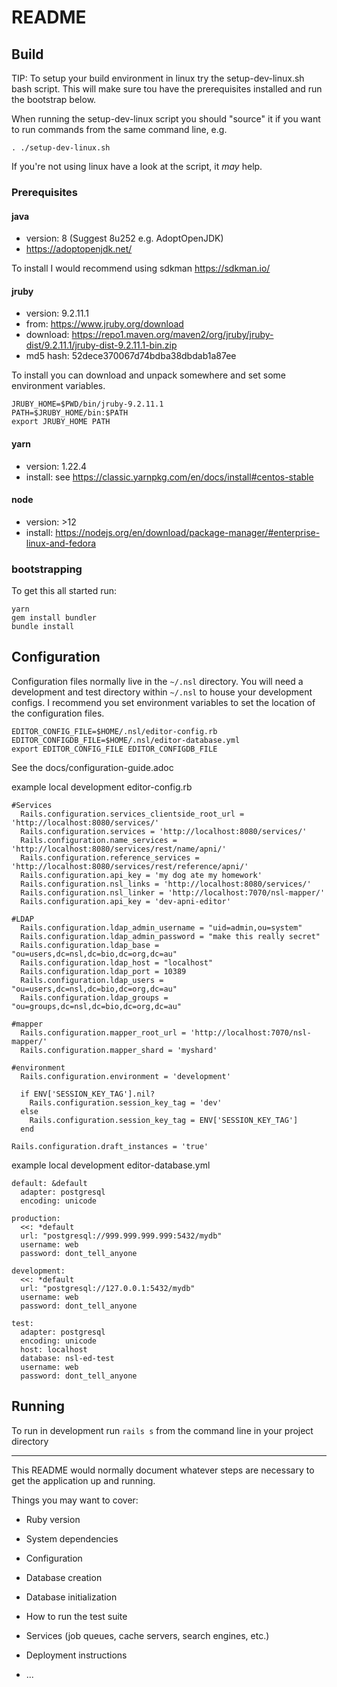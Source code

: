 # README

## Build 

TIP: To setup your build environment in linux try the setup-dev-linux.sh bash script. This will make sure tou have the
prerequisites installed and run the bootstrap below.

When running the setup-dev-linux script you should "source" it if you want to run commands from the same command line, e.g.

    . ./setup-dev-linux.sh

If you're not using linux have a look at the script, it _may_ help.

### Prerequisites
#### java
* version: 8 (Suggest 8u252 e.g. AdoptOpenJDK)
* https://adoptopenjdk.net/

To install I would recommend using sdkman https://sdkman.io/

#### jruby 
* version: 9.2.11.1 
* from: https://www.jruby.org/download
* download: https://repo1.maven.org/maven2/org/jruby/jruby-dist/9.2.11.1/jruby-dist-9.2.11.1-bin.zip
* md5 hash: 52dece370067d74bdba38dbdab1a87ee

To install you can download and unpack somewhere and set some environment variables.

    JRUBY_HOME=$PWD/bin/jruby-9.2.11.1
    PATH=$JRUBY_HOME/bin:$PATH
    export JRUBY_HOME PATH

#### yarn
* version: 1.22.4
* install: see https://classic.yarnpkg.com/en/docs/install#centos-stable

#### node
* version: >12
* install: https://nodejs.org/en/download/package-manager/#enterprise-linux-and-fedora

### bootstrapping

To get this all started run:

    yarn
    gem install bundler
    bundle install

## Configuration

Configuration files normally live in the `~/.nsl` directory. You will need a development and test directory
within `~/.nsl` to house your development configs. I recommend you set environment variables to set the location of
the configuration files.

    EDITOR_CONFIG_FILE=$HOME/.nsl/editor-config.rb
    EDITOR_CONFIGDB_FILE=$HOME/.nsl/editor-database.yml
    export EDITOR_CONFIG_FILE EDITOR_CONFIGDB_FILE

See the docs/configuration-guide.adoc

example local development editor-config.rb

    #Services
      Rails.configuration.services_clientside_root_url = 'http://localhost:8080/services/'
      Rails.configuration.services = 'http://localhost:8080/services/'
      Rails.configuration.name_services = 'http://localhost:8080/services/rest/name/apni/'
      Rails.configuration.reference_services = 'http://localhost:8080/services/rest/reference/apni/'
      Rails.configuration.api_key = 'my dog ate my homework'
      Rails.configuration.nsl_links = 'http://localhost:8080/services/'
      Rails.configuration.nsl_linker = 'http://localhost:7070/nsl-mapper/'
      Rails.configuration.api_key = 'dev-apni-editor'
    
    #LDAP
      Rails.configuration.ldap_admin_username = "uid=admin,ou=system"
      Rails.configuration.ldap_admin_password = "make this really secret"
      Rails.configuration.ldap_base = "ou=users,dc=nsl,dc=bio,dc=org,dc=au"
      Rails.configuration.ldap_host = "localhost"
      Rails.configuration.ldap_port = 10389
      Rails.configuration.ldap_users = "ou=users,dc=nsl,dc=bio,dc=org,dc=au"
      Rails.configuration.ldap_groups = "ou=groups,dc=nsl,dc=bio,dc=org,dc=au"
    
    #mapper
      Rails.configuration.mapper_root_url = 'http://localhost:7070/nsl-mapper/'
      Rails.configuration.mapper_shard = 'myshard'
      
    #environment
      Rails.configuration.environment = 'development'
    
      if ENV['SESSION_KEY_TAG'].nil?
        Rails.configuration.session_key_tag = 'dev'
      else
        Rails.configuration.session_key_tag = ENV['SESSION_KEY_TAG']
      end
    
    Rails.configuration.draft_instances = 'true'

example local development editor-database.yml

    default: &default
      adapter: postgresql
      encoding: unicode
    
    production:
      <<: *default
      url: "postgresql://999.999.999.999:5432/mydb"
      username: web
      password: dont_tell_anyone
    
    development:
      <<: *default
      url: "postgresql://127.0.0.1:5432/mydb"
      username: web
      password: dont_tell_anyone
    
    test:
      adapter: postgresql
      encoding: unicode
      host: localhost
      database: nsl-ed-test
      username: web
      password: dont_tell_anyone   
       
## Running

To run in development run `rails s` from the command line in your project directory

---

This README would normally document whatever steps are necessary to get the
application up and running.

Things you may want to cover:

* Ruby version

* System dependencies

* Configuration

* Database creation

* Database initialization

* How to run the test suite

* Services (job queues, cache servers, search engines, etc.)

* Deployment instructions

* ...
